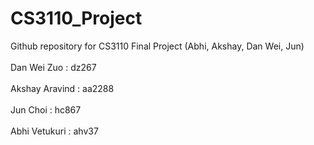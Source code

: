 # CS3110_Project
Github repository for CS3110 Final Project (Abhi, Akshay, Dan Wei, Jun)
<br></br>
Dan Wei Zuo : dz267
<br></br>
Akshay Aravind : aa2288
<br></br>
Jun Choi : hc867
<br></br>
Abhi Vetukuri : ahv37
